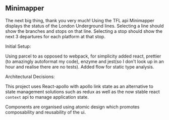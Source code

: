 ## Minimapper

The next big thing, thank you very much!
Using the TFL api Minimapper displays the status of the
London Underground lines. Selecting a line should show the branches and stops
on that line. Selecting a stop should show the next 3 departures for each platform
at that stop.

Initial Setup:

Using parcel to as opposed to webpack, for simplicity
added react, prettier (to amazingly autoformat my code), enzyme and jest(so I don't look up in an hour and realise there are no tests).
Added flow for static type analysis.

Architectural Decisions:

This project uses React-apollo with apollo link state as an alternative to state management solutions such as redux as
well as the now stable react `context` api to manage application state.

Components are organised using atomic design which promotes composability and reusability of the ui.
